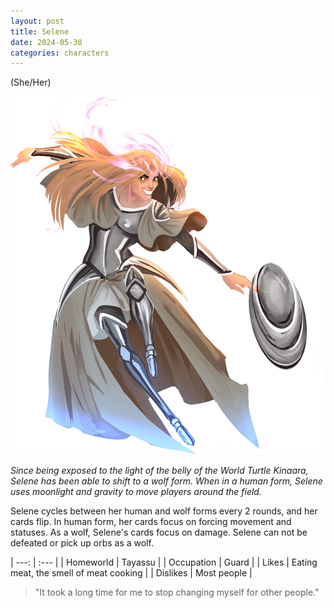 ```yaml
---
layout: post
title: Selene
date: 2024-05-30
categories: characters
---
```

(She/Her)

![Full body portrait of Selene](/assets/images/2024-05-30-selene/selene.png)

*Since being exposed to the light of the belly of the World Turtle Kinaara, Selene has been able to shift to a wolf form. When in a human form, Selene uses moonlight and gravity to move players around the field.*

Selene cycles between her human and wolf forms every 2 rounds, and her cards flip. In human form, her cards focus on forcing movement and statuses. As a wolf, Selene's cards focus on damage. Selene can not be defeated or pick up orbs as a wolf.

| ---: | :--- |
| Homeworld  | Tayassu |
| Occupation | Guard |
| Likes      | Eating meat, the smell of meat cooking |
| Dislikes   | Most people |

> "It took a long time for me to stop changing myself for other people."
